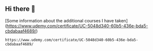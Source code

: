 ## Hi there 👋
[Some information about the additional courses I have taken] (https://www.udemy.com/certificate/UC-5048d340-60b5-436e-bda5-cbdabaaf4689/)

```
https://www.udemy.com/certificate/UC-5048d340-60b5-436e-bda5-cbdabaaf4689/
```
<!--
**Bercosha/Bercosha** is a ✨ _special_ ✨ repository because its `README.md` (this file) appears on your GitHub profile.

Here are some ideas to get you started:

- 🔭 I’m currently working on ...
- 🌱 I’m currently learning ...
- 👯 I’m looking to collaborate on ...
- 🤔 I’m looking for help with ...
- 💬 Ask me about ...
- 📫 How to reach me: ...
- 😄 Pronouns: ...
- ⚡ Fun fact: ...
-->
